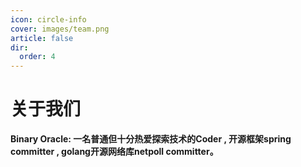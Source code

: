 ```yaml
---
icon: circle-info
cover: images/team.png
article: false
dir:
  order: 4
---
```


# 关于我们

**Binary Oracle: 一名普通但十分热爱探索技术的Coder , 开源框架spring committer , golang开源网络库netpoll committer。**

